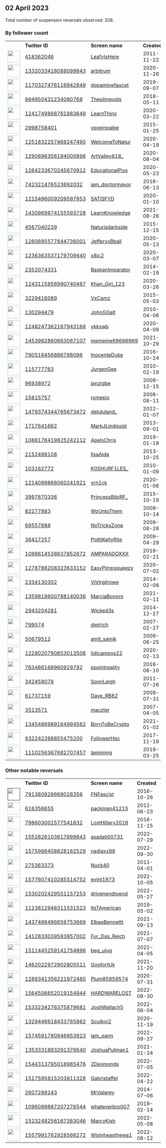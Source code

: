 
## 02 April 2023
Total number of suspension reversals observed: 208.

### By follower count
<table><tr><th></th><th align="left">Twitter ID</th><th align="left">Screen name</th>
<th align="left">Created</th><th align="left">Status</th><th align="left">Suspended</th><th align="left">Followers</th>
<tr><td><a href="https://pbs.twimg.com/profile_images/1646030014318788608/lKUzynYp_normal.jpg"><img src="https://pbs.twimg.com/profile_images/1646030014318788608/lKUzynYp_normal.jpg" width="40px" height="40px" align="center"/></a></td><td><a href="https://twitter.com/intent/user?user_id=418362046">418362046</a></td><td><a href="https://twitter.com/LeafyIsHere">LeafyIsHere</a></td><td>2011-11-22</td><td align="center"></td><td>2022-05-05</td><td>861620</td></tr>
<tr><td><a href="https://pbs.twimg.com/profile_images/1653532864309239810/ZjT_zBAS_normal.png"><img src="https://pbs.twimg.com/profile_images/1653532864309239810/ZjT_zBAS_normal.png" width="40px" height="40px" align="center"/></a></td><td><a href="https://twitter.com/intent/user?user_id=1332033418088099843">1332033418088099843</a></td><td><a href="https://twitter.com/arbitrum">arbitrum</a></td><td>2020-11-26</td><td align="center"></td><td>2023-03-27</td><td>782917</td></tr>
<tr><td><a href="https://pbs.twimg.com/profile_images/1662982909077364736/erMTCTre_normal.jpg"><img src="https://pbs.twimg.com/profile_images/1662982909077364736/erMTCTre_normal.jpg" width="40px" height="40px" align="center"/></a></td><td><a href="https://twitter.com/intent/user?user_id=1170327476116942849">1170327476116942849</a></td><td><a href="https://twitter.com/dopaminefaucet">dopaminefaucet</a></td><td>2019-09-07</td><td align="center"></td><td></td><td>393420</td></tr>
<tr><td><a href="https://pbs.twimg.com/profile_images/1652533622220668929/H9JFOQE2_normal.jpg"><img src="https://pbs.twimg.com/profile_images/1652533622220668929/H9JFOQE2_normal.jpg" width="40px" height="40px" align="center"/></a></td><td><a href="https://twitter.com/intent/user?user_id=994950431234080768">994950431234080768</a></td><td><a href="https://twitter.com/Theslimevids">Theslimevids</a></td><td>2018-05-11</td><td align="center"></td><td></td><td>268322</td></tr>
<tr><td><a href="https://pbs.twimg.com/profile_images/1251253887656321024/_Ty3WreC_normal.jpg"><img src="https://pbs.twimg.com/profile_images/1251253887656321024/_Ty3WreC_normal.jpg" width="40px" height="40px" align="center"/></a></td><td><a href="https://twitter.com/intent/user?user_id=1241749898761883649">1241749898761883649</a></td><td><a href="https://twitter.com/LearnThinx">LearnThinx</a></td><td>2020-03-22</td><td align="center"></td><td></td><td>247919</td></tr>
<tr><td><a href="https://pbs.twimg.com/profile_images/1535199966137835520/Fd_sRzai_normal.jpg"><img src="https://pbs.twimg.com/profile_images/1535199966137835520/Fd_sRzai_normal.jpg" width="40px" height="40px" align="center"/></a></td><td><a href="https://twitter.com/intent/user?user_id=2998758401">2998758401</a></td><td><a href="https://twitter.com/vpveinpalee">vpveinpalee</a></td><td>2015-01-25</td><td align="center"></td><td>2022-10-03</td><td>245793</td></tr>
<tr><td><a href="https://pbs.twimg.com/profile_images/1643088615151484929/bxwv4ek2_normal.jpg"><img src="https://pbs.twimg.com/profile_images/1643088615151484929/bxwv4ek2_normal.jpg" width="40px" height="40px" align="center"/></a></td><td><a href="https://twitter.com/intent/user?user_id=1251832257469247490">1251832257469247490</a></td><td><a href="https://twitter.com/WelcomeToNatur">WelcomeToNatur</a></td><td>2020-04-19</td><td align="center"></td><td></td><td>233975</td></tr>
<tr><td><a href="https://pbs.twimg.com/profile_images/1458651922471260160/bkPNjgPs_normal.jpg"><img src="https://pbs.twimg.com/profile_images/1458651922471260160/bkPNjgPs_normal.jpg" width="40px" height="40px" align="center"/></a></td><td><a href="https://twitter.com/intent/user?user_id=1290696356194000896">1290696356194000896</a></td><td><a href="https://twitter.com/ArtValley818_">ArtValley818_</a></td><td>2020-08-04</td><td align="center"></td><td>2022-10-12</td><td>205215</td></tr>
<tr><td><a href="https://pbs.twimg.com/profile_images/1288689290612883456/_3ZFYaDb_normal.jpg"><img src="https://pbs.twimg.com/profile_images/1288689290612883456/_3ZFYaDb_normal.jpg" width="40px" height="40px" align="center"/></a></td><td><a href="https://twitter.com/intent/user?user_id=1264233670245670912">1264233670245670912</a></td><td><a href="https://twitter.com/EducationalPixs">EducationalPixs</a></td><td>2020-05-23</td><td align="center"></td><td></td><td>163899</td></tr>
<tr><td><a href="https://pbs.twimg.com/profile_images/1650075672285511681/ax2RE0UK_normal.jpg"><img src="https://pbs.twimg.com/profile_images/1650075672285511681/ax2RE0UK_normal.jpg" width="40px" height="40px" align="center"/></a></td><td><a href="https://twitter.com/intent/user?user_id=742321476523692032">742321476523692032</a></td><td><a href="https://twitter.com/iam_doctormayor">iam_doctormayor</a></td><td>2016-06-13</td><td align="center"></td><td>2022-08-05</td><td>161306</td></tr>
<tr><td><a href="https://pbs.twimg.com/profile_images/1645120983248912386/yjA3s_1a_normal.jpg"><img src="https://pbs.twimg.com/profile_images/1645120983248912386/yjA3s_1a_normal.jpg" width="40px" height="40px" align="center"/></a></td><td><a href="https://twitter.com/intent/user?user_id=1215496009209597953">1215496009209597953</a></td><td><a href="https://twitter.com/SATlSFYD">SATlSFYD</a></td><td>2020-01-10</td><td align="center"></td><td></td><td>150367</td></tr>
<tr><td><a href="https://pbs.twimg.com/profile_images/1431527531530711041/-HkO9kQ4_normal.jpg"><img src="https://pbs.twimg.com/profile_images/1431527531530711041/-HkO9kQ4_normal.jpg" width="40px" height="40px" align="center"/></a></td><td><a href="https://twitter.com/intent/user?user_id=1430969874155593728">1430969874155593728</a></td><td><a href="https://twitter.com/LearnKnowIedge">LearnKnowIedge</a></td><td>2021-08-26</td><td align="center"></td><td></td><td>140207</td></tr>
<tr><td><a href="https://pbs.twimg.com/profile_images/1652375695522426882/OOuqhPOO_normal.jpg"><img src="https://pbs.twimg.com/profile_images/1652375695522426882/OOuqhPOO_normal.jpg" width="40px" height="40px" align="center"/></a></td><td><a href="https://twitter.com/intent/user?user_id=4567040239">4567040239</a></td><td><a href="https://twitter.com/Naturisdarkside">Naturisdarkside</a></td><td>2015-12-15</td><td align="center"></td><td></td><td>139141</td></tr>
<tr><td><a href="https://pbs.twimg.com/profile_images/1350283435445788673/WHdtoyn5_normal.jpg"><img src="https://pbs.twimg.com/profile_images/1350283435445788673/WHdtoyn5_normal.jpg" width="40px" height="40px" align="center"/></a></td><td><a href="https://twitter.com/intent/user?user_id=1260695577844736001">1260695577844736001</a></td><td><a href="https://twitter.com/JefferyxBball">JefferyxBball</a></td><td>2020-05-13</td><td align="center"></td><td></td><td>128344</td></tr>
<tr><td><a href="https://pbs.twimg.com/profile_images/1591658332380602368/mRjiYJhY_normal.jpg"><img src="https://pbs.twimg.com/profile_images/1591658332380602368/mRjiYJhY_normal.jpg" width="40px" height="40px" align="center"/></a></td><td><a href="https://twitter.com/intent/user?user_id=1236363537179709440">1236363537179709440</a></td><td><a href="https://twitter.com/x8ic2">x8ic2</a></td><td>2020-03-07</td><td align="center"></td><td>2022-11-17</td><td>58795</td></tr>
<tr><td><a href="https://pbs.twimg.com/profile_images/1660533067679662080/59FpGuv8_normal.jpg"><img src="https://pbs.twimg.com/profile_images/1660533067679662080/59FpGuv8_normal.jpg" width="40px" height="40px" align="center"/></a></td><td><a href="https://twitter.com/intent/user?user_id=2352074331">2352074331</a></td><td><a href="https://twitter.com/BaskanImparator">BaskanImparator</a></td><td>2014-02-19</td><td align="center"></td><td>2023-03-16</td><td>52680</td></tr>
<tr><td><a href="https://pbs.twimg.com/profile_images/1499978143754596352/GY5kZSEt_normal.jpg"><img src="https://pbs.twimg.com/profile_images/1499978143754596352/GY5kZSEt_normal.jpg" width="40px" height="40px" align="center"/></a></td><td><a href="https://twitter.com/intent/user?user_id=1243115856990740487">1243115856990740487</a></td><td><a href="https://twitter.com/Khan_Girl_123">Khan_Girl_123</a></td><td>2020-03-26</td><td align="center"></td><td>2022-06-12</td><td>45187</td></tr>
<tr><td><a href="https://pbs.twimg.com/profile_images/899653053187588096/rIkEFU9__normal.jpg"><img src="https://pbs.twimg.com/profile_images/899653053187588096/rIkEFU9__normal.jpg" width="40px" height="40px" align="center"/></a></td><td><a href="https://twitter.com/intent/user?user_id=3229416089">3229416089</a></td><td><a href="https://twitter.com/VxCamz">VxCamz</a></td><td>2015-05-03</td><td align="center"></td><td>2022-08-01</td><td>44231</td></tr>
<tr><td><a href="https://pbs.twimg.com/profile_images/1642619240204349440/08PN8Jki_normal.jpg"><img src="https://pbs.twimg.com/profile_images/1642619240204349440/08PN8Jki_normal.jpg" width="40px" height="40px" align="center"/></a></td><td><a href="https://twitter.com/intent/user?user_id=130294479">130294479</a></td><td><a href="https://twitter.com/JohnGGalt">JohnGGalt</a></td><td>2010-04-06</td><td align="center"></td><td></td><td>43091</td></tr>
<tr><td><a href="https://pbs.twimg.com/profile_images/1642766728227586049/zFejpdd1_normal.jpg"><img src="https://pbs.twimg.com/profile_images/1642766728227586049/zFejpdd1_normal.jpg" width="40px" height="40px" align="center"/></a></td><td><a href="https://twitter.com/intent/user?user_id=1248247362167943168">1248247362167943168</a></td><td><a href="https://twitter.com/ykkswb">ykkswb</a></td><td>2020-04-09</td><td align="center"></td><td>2023-02-11</td><td>42486</td></tr>
<tr><td><a href="https://pbs.twimg.com/profile_images/1596041341380997120/8dy91BAl_normal.jpg"><img src="https://pbs.twimg.com/profile_images/1596041341380997120/8dy91BAl_normal.jpg" width="40px" height="40px" align="center"/></a></td><td><a href="https://twitter.com/intent/user?user_id=1453982860663087107">1453982860663087107</a></td><td><a href="https://twitter.com/mememe69696969">mememe69696969</a></td><td>2021-10-29</td><td align="center"></td><td>2023-01-14</td><td>39939</td></tr>
<tr><td><a href="https://pbs.twimg.com/profile_images/1401908078761623552/Y69vazBm_normal.jpg"><img src="https://pbs.twimg.com/profile_images/1401908078761623552/Y69vazBm_normal.jpg" width="40px" height="40px" align="center"/></a></td><td><a href="https://twitter.com/intent/user?user_id=790516456886788096">790516456886788096</a></td><td><a href="https://twitter.com/InocenteDuke">InocenteDuke</a></td><td>2016-10-24</td><td align="center"></td><td>2022-10-14</td><td>35898</td></tr>
<tr><td><a href="https://pbs.twimg.com/profile_images/1557786907618250754/iTOAJvbq_normal.jpg"><img src="https://pbs.twimg.com/profile_images/1557786907618250754/iTOAJvbq_normal.jpg" width="40px" height="40px" align="center"/></a></td><td><a href="https://twitter.com/intent/user?user_id=115777763">115777763</a></td><td><a href="https://twitter.com/JurgenGee">JurgenGee</a></td><td>2010-02-19</td><td align="center"></td><td>2023-03-26</td><td>31000</td></tr>
<tr><td><a href="https://pbs.twimg.com/profile_images/1536195441871708160/6pgX-tlg_normal.jpg"><img src="https://pbs.twimg.com/profile_images/1536195441871708160/6pgX-tlg_normal.jpg" width="40px" height="40px" align="center"/></a></td><td><a href="https://twitter.com/intent/user?user_id=96938972">96938972</a></td><td><a href="https://twitter.com/janzigbe">janzigbe</a></td><td>2009-12-15</td><td align="center"></td><td>2022-07-23</td><td>17636</td></tr>
<tr><td><a href="https://pbs.twimg.com/profile_images/1648017721936715814/-7i-Qrq3_normal.jpg"><img src="https://pbs.twimg.com/profile_images/1648017721936715814/-7i-Qrq3_normal.jpg" width="40px" height="40px" align="center"/></a></td><td><a href="https://twitter.com/intent/user?user_id=15815757">15815757</a></td><td><a href="https://twitter.com/romepix">romepix</a></td><td>2008-08-11</td><td align="center"></td><td></td><td>16540</td></tr>
<tr><td><a href="https://pbs.twimg.com/profile_images/1660790527246123010/fkekmEGf_normal.jpg"><img src="https://pbs.twimg.com/profile_images/1660790527246123010/fkekmEGf_normal.jpg" width="40px" height="40px" align="center"/></a></td><td><a href="https://twitter.com/intent/user?user_id=1479374344765673472">1479374344765673472</a></td><td><a href="https://twitter.com/delululand_">delululand_</a></td><td>2022-01-07</td><td align="center"></td><td>2022-11-23</td><td>14840</td></tr>
<tr><td><a href="https://pbs.twimg.com/profile_images/1650256091723317251/ugG7Y1Y7_normal.jpg"><img src="https://pbs.twimg.com/profile_images/1650256091723317251/ugG7Y1Y7_normal.jpg" width="40px" height="40px" align="center"/></a></td><td><a href="https://twitter.com/intent/user?user_id=1717641662">1717641662</a></td><td><a href="https://twitter.com/MarkJLindquist">MarkJLindquist</a></td><td>2013-09-01</td><td align="center"></td><td>2023-03-17</td><td>14239</td></tr>
<tr><td><a href="https://pbs.twimg.com/profile_images/1269685694512979968/YMxTuZXB_normal.jpg"><img src="https://pbs.twimg.com/profile_images/1269685694512979968/YMxTuZXB_normal.jpg" width="40px" height="40px" align="center"/></a></td><td><a href="https://twitter.com/intent/user?user_id=1086176419825242112">1086176419825242112</a></td><td><a href="https://twitter.com/ApelsChris">ApelsChris</a></td><td>2019-01-18</td><td align="center"></td><td></td><td>11795</td></tr>
<tr><td><a href="https://pbs.twimg.com/profile_images/1393289002644541444/BKMu689t_normal.jpg"><img src="https://pbs.twimg.com/profile_images/1393289002644541444/BKMu689t_normal.jpg" width="40px" height="40px" align="center"/></a></td><td><a href="https://twitter.com/intent/user?user_id=2152498108">2152498108</a></td><td><a href="https://twitter.com/IlsaAida">IlsaAida</a></td><td>2013-10-25</td><td align="center"></td><td>2023-03-22</td><td>10999</td></tr>
<tr><td><a href="https://pbs.twimg.com/profile_images/1647828453721522177/YD23PlsV_normal.jpg"><img src="https://pbs.twimg.com/profile_images/1647828453721522177/YD23PlsV_normal.jpg" width="40px" height="40px" align="center"/></a></td><td><a href="https://twitter.com/intent/user?user_id=103162772">103162772</a></td><td><a href="https://twitter.com/K0SHURF1LES_">K0SHURF1LES_</a></td><td>2010-01-09</td><td align="center"></td><td></td><td>10609</td></tr>
<tr><td><a href="https://pbs.twimg.com/profile_images/1614386530445053953/Z4IbU5CK_normal.jpg"><img src="https://pbs.twimg.com/profile_images/1614386530445053953/Z4IbU5CK_normal.jpg" width="40px" height="40px" align="center"/></a></td><td><a href="https://twitter.com/intent/user?user_id=1214099868060241921">1214099868060241921</a></td><td><a href="https://twitter.com/yrn1ck">yrn1ck</a></td><td>2020-01-06</td><td align="center"></td><td>2023-03-17</td><td>10378</td></tr>
<tr><td><a href="https://pbs.twimg.com/profile_images/1308598404881289220/Z_GNJE93_normal.jpg"><img src="https://pbs.twimg.com/profile_images/1308598404881289220/Z_GNJE93_normal.jpg" width="40px" height="40px" align="center"/></a></td><td><a href="https://twitter.com/intent/user?user_id=3997870336">3997870336</a></td><td><a href="https://twitter.com/PrincessBibiRF_">PrincessBibiRF_</a></td><td>2015-10-19</td><td align="center"></td><td>2022-08-23</td><td>10295</td></tr>
<tr><td><a href="https://pbs.twimg.com/profile_images/1663405926550843393/LV4MFUaD_normal.jpg"><img src="https://pbs.twimg.com/profile_images/1663405926550843393/LV4MFUaD_normal.jpg" width="40px" height="40px" align="center"/></a></td><td><a href="https://twitter.com/intent/user?user_id=82277883">82277883</a></td><td><a href="https://twitter.com/WoUntoThem">WoUntoThem</a></td><td>2009-10-14</td><td align="center"></td><td></td><td>9915</td></tr>
<tr><td><a href="https://pbs.twimg.com/profile_images/1435670613641859080/pt3rk75M_normal.png"><img src="https://pbs.twimg.com/profile_images/1435670613641859080/pt3rk75M_normal.png" width="40px" height="40px" align="center"/></a></td><td><a href="https://twitter.com/intent/user?user_id=69557688">69557688</a></td><td><a href="https://twitter.com/NoTricksZone">NoTricksZone</a></td><td>2009-08-28</td><td align="center"></td><td>2022-04-29</td><td>9669</td></tr>
<tr><td><a href="https://pbs.twimg.com/profile_images/1319746546683006976/9sVDeotg_normal.jpg"><img src="https://pbs.twimg.com/profile_images/1319746546683006976/9sVDeotg_normal.jpg" width="40px" height="40px" align="center"/></a></td><td><a href="https://twitter.com/intent/user?user_id=36417257">36417257</a></td><td><a href="https://twitter.com/PolitiKellyRite">PolitiKellyRite</a></td><td>2009-04-29</td><td align="center"></td><td></td><td>9017</td></tr>
<tr><td><a href="https://pbs.twimg.com/profile_images/1647207372971024385/kvnoafT3_normal.jpg"><img src="https://pbs.twimg.com/profile_images/1647207372971024385/kvnoafT3_normal.jpg" width="40px" height="40px" align="center"/></a></td><td><a href="https://twitter.com/intent/user?user_id=1098614538637852672">1098614538637852672</a></td><td><a href="https://twitter.com/AMPARADOXXX">AMPARADOXXX</a></td><td>2019-02-21</td><td align="center">🚫</td><td></td><td>8880</td></tr>
<tr><td><a href="https://pbs.twimg.com/profile_images/1635345209666969617/CNtSKUTO_normal.jpg"><img src="https://pbs.twimg.com/profile_images/1635345209666969617/CNtSKUTO_normal.jpg" width="40px" height="40px" align="center"/></a></td><td><a href="https://twitter.com/intent/user?user_id=1278788208323633152">1278788208323633152</a></td><td><a href="https://twitter.com/EasyPimpsqueezy">EasyPimpsqueezy</a></td><td>2020-07-02</td><td align="center"></td><td></td><td>8129</td></tr>
<tr><td><a href="https://pbs.twimg.com/profile_images/1347013547323232259/OY9f3u9L_normal.jpg"><img src="https://pbs.twimg.com/profile_images/1347013547323232259/OY9f3u9L_normal.jpg" width="40px" height="40px" align="center"/></a></td><td><a href="https://twitter.com/intent/user?user_id=2334130302">2334130302</a></td><td><a href="https://twitter.com/ViVirgilrowe">ViVirgilrowe</a></td><td>2014-02-08</td><td align="center"></td><td></td><td>7378</td></tr>
<tr><td><a href="https://pbs.twimg.com/profile_images/1638005561500352512/ATNbA-Tn_normal.jpg"><img src="https://pbs.twimg.com/profile_images/1638005561500352512/ATNbA-Tn_normal.jpg" width="40px" height="40px" align="center"/></a></td><td><a href="https://twitter.com/intent/user?user_id=1359819600788140036">1359819600788140036</a></td><td><a href="https://twitter.com/MarciaBonoro">MarciaBonoro</a></td><td>2021-02-11</td><td align="center"></td><td>2022-10-31</td><td>7322</td></tr>
<tr><td><a href="https://pbs.twimg.com/profile_images/1092225229739438082/ad9KAHlN_normal.jpg"><img src="https://pbs.twimg.com/profile_images/1092225229739438082/ad9KAHlN_normal.jpg" width="40px" height="40px" align="center"/></a></td><td><a href="https://twitter.com/intent/user?user_id=2943204281">2943204281</a></td><td><a href="https://twitter.com/Wicked3s">Wicked3s</a></td><td>2014-12-27</td><td align="center"></td><td></td><td>6132</td></tr>
<tr><td><a href="https://pbs.twimg.com/profile_images/1262494980410613760/c2Lu2RFH_normal.jpg"><img src="https://pbs.twimg.com/profile_images/1262494980410613760/c2Lu2RFH_normal.jpg" width="40px" height="40px" align="center"/></a></td><td><a href="https://twitter.com/intent/user?user_id=799574">799574</a></td><td><a href="https://twitter.com/dietrich">dietrich</a></td><td>2007-02-27</td><td align="center"></td><td>2023-03-16</td><td>6105</td></tr>
<tr><td><a href="https://pbs.twimg.com/profile_images/1507631556453560321/2wHCbz1I_normal.jpg"><img src="https://pbs.twimg.com/profile_images/1507631556453560321/2wHCbz1I_normal.jpg" width="40px" height="40px" align="center"/></a></td><td><a href="https://twitter.com/intent/user?user_id=50679512">50679512</a></td><td><a href="https://twitter.com/amit_sainik">amit_sainik</a></td><td>2009-06-25</td><td align="center"></td><td>2022-04-17</td><td>5735</td></tr>
<tr><td><a href="https://pbs.twimg.com/profile_images/1543494290420154370/HfjITazc_normal.jpg"><img src="https://pbs.twimg.com/profile_images/1543494290420154370/HfjITazc_normal.jpg" width="40px" height="40px" align="center"/></a></td><td><a href="https://twitter.com/intent/user?user_id=1228020790853013506">1228020790853013506</a></td><td><a href="https://twitter.com/lidicampos22">lidicampos22</a></td><td>2020-02-13</td><td align="center"></td><td>2022-08-22</td><td>5606</td></tr>
<tr><td><a href="https://pbs.twimg.com/profile_images/782823944629911552/3h9ygMJ8_normal.jpg"><img src="https://pbs.twimg.com/profile_images/782823944629911552/3h9ygMJ8_normal.jpg" width="40px" height="40px" align="center"/></a></td><td><a href="https://twitter.com/intent/user?user_id=763486168960929792">763486168960929792</a></td><td><a href="https://twitter.com/ppointreality">ppointreality</a></td><td>2016-08-10</td><td align="center"></td><td>2022-08-03</td><td>5210</td></tr>
<tr><td><a href="https://pbs.twimg.com/profile_images/1028062498229039105/hBPCsM1s_normal.jpg"><img src="https://pbs.twimg.com/profile_images/1028062498229039105/hBPCsM1s_normal.jpg" width="40px" height="40px" align="center"/></a></td><td><a href="https://twitter.com/intent/user?user_id=342458078">342458078</a></td><td><a href="https://twitter.com/SoonLeigh">SoonLeigh</a></td><td>2011-07-26</td><td align="center"></td><td></td><td>5017</td></tr>
<tr><td><a href="https://pbs.twimg.com/profile_images/1642118863054598146/i0mNxZnF_normal.jpg"><img src="https://pbs.twimg.com/profile_images/1642118863054598146/i0mNxZnF_normal.jpg" width="40px" height="40px" align="center"/></a></td><td><a href="https://twitter.com/intent/user?user_id=61737159">61737159</a></td><td><a href="https://twitter.com/Dave_RB82">Dave_RB82</a></td><td>2009-07-31</td><td align="center"></td><td>2023-03-24</td><td>4829</td></tr>
<tr><td><a href="https://pbs.twimg.com/profile_images/1593334318587383808/lLRQSeaq_normal.jpg"><img src="https://pbs.twimg.com/profile_images/1593334318587383808/lLRQSeaq_normal.jpg" width="40px" height="40px" align="center"/></a></td><td><a href="https://twitter.com/intent/user?user_id=3513571">3513571</a></td><td><a href="https://twitter.com/maczter">maczter</a></td><td>2007-04-05</td><td align="center">🚫</td><td>2023-02-15</td><td>4439</td></tr>
<tr><td><a href="https://pbs.twimg.com/profile_images/1612572741462380548/ZEOtRnQR_normal.jpg"><img src="https://pbs.twimg.com/profile_images/1612572741462380548/ZEOtRnQR_normal.jpg" width="40px" height="40px" align="center"/></a></td><td><a href="https://twitter.com/intent/user?user_id=1345486989164994562">1345486989164994562</a></td><td><a href="https://twitter.com/BornToBeCrypto">BornToBeCrypto</a></td><td>2021-01-02</td><td align="center"></td><td>2023-03-28</td><td>3742</td></tr>
<tr><td><a href="https://pbs.twimg.com/profile_images/1206698286444355589/my4nv2Kd_normal.jpg"><img src="https://pbs.twimg.com/profile_images/1206698286444355589/my4nv2Kd_normal.jpg" width="40px" height="40px" align="center"/></a></td><td><a href="https://twitter.com/intent/user?user_id=932242398855475200">932242398855475200</a></td><td><a href="https://twitter.com/FollowerHpc">FollowerHpc</a></td><td>2017-11-19</td><td align="center"></td><td>2022-03-13</td><td>3557</td></tr>
<tr><td><a href="https://pbs.twimg.com/profile_images/1436816731981352971/0XrEg2sz_normal.jpg"><img src="https://pbs.twimg.com/profile_images/1436816731981352971/0XrEg2sz_normal.jpg" width="40px" height="40px" align="center"/></a></td><td><a href="https://twitter.com/intent/user?user_id=1110256367682707457">1110256367682707457</a></td><td><a href="https://twitter.com/lammimg">lammimg</a></td><td>2019-03-25</td><td align="center"></td><td>2022-03-03</td><td>3495</td></tr>
</table>

### Other notable reversals
<table><tr><th></th><th align="left">Twitter ID</th><th align="left">Screen name</th>
<th align="left">Created</th><th align="left">Status</th><th align="left">Suspended</th><th align="left">Followers</th>
<tr><td><a href=""><img src="" width="40px" height="40px" align="center"/></a></td><td><a href="https://twitter.com/intent/user?user_id=791380928669028356">791380928669028356</a></td><td><a href="https://twitter.com/FNFascist">FNFascist</a></td><td>2016-10-26</td><td align="center">🚫</td><td>2023-03-20</td><td>3235</td></tr>
<tr><td><a href="https://pbs.twimg.com/profile_images/1654115659180126209/EZOztQkw_normal.jpg"><img src="https://pbs.twimg.com/profile_images/1654115659180126209/EZOztQkw_normal.jpg" width="40px" height="40px" align="center"/></a></td><td><a href="https://twitter.com/intent/user?user_id=616356655">616356655</a></td><td><a href="https://twitter.com/packman41215">packman41215</a></td><td>2012-06-23</td><td align="center"></td><td>2022-12-22</td><td>1035</td></tr>
<tr><td><a href="https://pbs.twimg.com/profile_images/1643327182473764865/Gu64g_8k_normal.jpg"><img src="https://pbs.twimg.com/profile_images/1643327182473764865/Gu64g_8k_normal.jpg" width="40px" height="40px" align="center"/></a></td><td><a href="https://twitter.com/intent/user?user_id=798603001577541632">798603001577541632</a></td><td><a href="https://twitter.com/LostHillary2016">LostHillary2016</a></td><td>2016-11-15</td><td align="center"></td><td>2023-03-25</td><td>315</td></tr>
<tr><td><a href="https://pbs.twimg.com/profile_images/1553574136873713664/P5iUXW6m_normal.jpg"><img src="https://pbs.twimg.com/profile_images/1553574136873713664/P5iUXW6m_normal.jpg" width="40px" height="40px" align="center"/></a></td><td><a href="https://twitter.com/intent/user?user_id=1552826103617699843">1552826103617699843</a></td><td><a href="https://twitter.com/asadali00731">asadali00731</a></td><td>2022-07-29</td><td align="center"></td><td>2023-03-14</td><td>492</td></tr>
<tr><td><a href="https://pbs.twimg.com/profile_images/1576357667626532864/d-co4NC5_normal.jpg"><img src="https://pbs.twimg.com/profile_images/1576357667626532864/d-co4NC5_normal.jpg" width="40px" height="40px" align="center"/></a></td><td><a href="https://twitter.com/intent/user?user_id=1575988408828182529">1575988408828182529</a></td><td><a href="https://twitter.com/nadjaxx88">nadjaxx88</a></td><td>2022-09-30</td><td align="center"></td><td>2022-12-31</td><td>152</td></tr>
<tr><td><a href="https://pbs.twimg.com/profile_images/745077705113108481/k-cXvrx1_normal.jpg"><img src="https://pbs.twimg.com/profile_images/745077705113108481/k-cXvrx1_normal.jpg" width="40px" height="40px" align="center"/></a></td><td><a href="https://twitter.com/intent/user?user_id=275363373">275363373</a></td><td><a href="https://twitter.com/Nuck40">Nuck40</a></td><td>2011-04-01</td><td align="center"></td><td>2022-12-03</td><td>418</td></tr>
<tr><td><a href="https://pbs.twimg.com/profile_images/1577607599821840384/nFbQBvFF_normal.jpg"><img src="https://pbs.twimg.com/profile_images/1577607599821840384/nFbQBvFF_normal.jpg" width="40px" height="40px" align="center"/></a></td><td><a href="https://twitter.com/intent/user?user_id=1577607410285514752">1577607410285514752</a></td><td><a href="https://twitter.com/evint1973">evint1973</a></td><td>2022-10-05</td><td align="center">👋</td><td>2023-03-12</td><td>10</td></tr>
<tr><td><a href="https://pbs.twimg.com/profile_images/1530204653438345219/vp7sv5vF_normal.jpg"><img src="https://pbs.twimg.com/profile_images/1530204653438345219/vp7sv5vF_normal.jpg" width="40px" height="40px" align="center"/></a></td><td><a href="https://twitter.com/intent/user?user_id=1530202429551157253">1530202429551157253</a></td><td><a href="https://twitter.com/drivenendtoend">drivenendtoend</a></td><td>2022-05-27</td><td align="center"></td><td>2022-12-07</td><td>7</td></tr>
<tr><td><a href="https://pbs.twimg.com/profile_images/1580747369183956997/w8HT0nsS_normal.jpg"><img src="https://pbs.twimg.com/profile_images/1580747369183956997/w8HT0nsS_normal.jpg" width="40px" height="40px" align="center"/></a></td><td><a href="https://twitter.com/intent/user?user_id=1123812948311531523">1123812948311531523</a></td><td><a href="https://twitter.com/ItsTAmerican">ItsTAmerican</a></td><td>2019-05-02</td><td align="center"></td><td>2022-12-12</td><td>1021</td></tr>
<tr><td><a href="https://pbs.twimg.com/profile_images/1656234437078548483/-r4YzyL-_normal.jpg"><img src="https://pbs.twimg.com/profile_images/1656234437078548483/-r4YzyL-_normal.jpg" width="40px" height="40px" align="center"/></a></td><td><a href="https://twitter.com/intent/user?user_id=1437498486656753669">1437498486656753669</a></td><td><a href="https://twitter.com/ElbeeBennettt">ElbeeBennettt</a></td><td>2021-09-13</td><td align="center"></td><td>2022-12-14</td><td>126</td></tr>
<tr><td><a href="https://pbs.twimg.com/profile_images/1645788348546682880/ZQE2nv8h_normal.jpg"><img src="https://pbs.twimg.com/profile_images/1645788348546682880/ZQE2nv8h_normal.jpg" width="40px" height="40px" align="center"/></a></td><td><a href="https://twitter.com/intent/user?user_id=1412833039583957002">1412833039583957002</a></td><td><a href="https://twitter.com/Fur_Das_Reich">Fur_Das_Reich</a></td><td>2021-07-07</td><td align="center">🚫</td><td>2023-03-22</td><td>111</td></tr>
<tr><td><a href="https://pbs.twimg.com/profile_images/1576007596187582464/4ceL6D6C_normal.jpg"><img src="https://pbs.twimg.com/profile_images/1576007596187582464/4ceL6D6C_normal.jpg" width="40px" height="40px" align="center"/></a></td><td><a href="https://twitter.com/intent/user?user_id=1511445259141754896">1511445259141754896</a></td><td><a href="https://twitter.com/beg_ulug">beg_ulug</a></td><td>2022-04-05</td><td align="center"></td><td>2023-02-21</td><td>538</td></tr>
<tr><td><a href="https://pbs.twimg.com/profile_images/1632054918491123713/uEmDLMaA_normal.jpg"><img src="https://pbs.twimg.com/profile_images/1632054918491123713/uEmDLMaA_normal.jpg" width="40px" height="40px" align="center"/></a></td><td><a href="https://twitter.com/intent/user?user_id=1462022972902805511">1462022972902805511</a></td><td><a href="https://twitter.com/GoofortUk">GoofortUk</a></td><td>2021-11-20</td><td align="center"></td><td>2023-03-12</td><td>662</td></tr>
<tr><td><a href="https://pbs.twimg.com/profile_images/1536739721799344128/HHwoSPic_normal.jpg"><img src="https://pbs.twimg.com/profile_images/1536739721799344128/HHwoSPic_normal.jpg" width="40px" height="40px" align="center"/></a></td><td><a href="https://twitter.com/intent/user?user_id=1289341356221972480">1289341356221972480</a></td><td><a href="https://twitter.com/Plum85859574">Plum85859574</a></td><td>2020-07-31</td><td align="center"></td><td>2022-08-11</td><td>2357</td></tr>
<tr><td><a href="https://pbs.twimg.com/profile_images/1629088196234444800/uXFxfmvl_normal.jpg"><img src="https://pbs.twimg.com/profile_images/1629088196234444800/uXFxfmvl_normal.jpg" width="40px" height="40px" align="center"/></a></td><td><a href="https://twitter.com/intent/user?user_id=1564506652019154944">1564506652019154944</a></td><td><a href="https://twitter.com/HARDWARELOST">HARDWARELOST</a></td><td>2022-08-30</td><td align="center"></td><td>2023-03-27</td><td>51</td></tr>
<tr><td><a href="https://pbs.twimg.com/profile_images/1533234431011569665/IjAgyQf8_normal.jpg"><img src="https://pbs.twimg.com/profile_images/1533234431011569665/IjAgyQf8_normal.jpg" width="40px" height="40px" align="center"/></a></td><td><a href="https://twitter.com/intent/user?user_id=1533234276375879681">1533234276375879681</a></td><td><a href="https://twitter.com/JoshWallach5">JoshWallach5</a></td><td>2022-06-04</td><td align="center"></td><td>2022-12-05</td><td>529</td></tr>
<tr><td><a href="https://pbs.twimg.com/profile_images/1597650850939387906/Neg4bTV7_normal.jpg"><img src="https://pbs.twimg.com/profile_images/1597650850939387906/Neg4bTV7_normal.jpg" width="40px" height="40px" align="center"/></a></td><td><a href="https://twitter.com/intent/user?user_id=1329446618433785862">1329446618433785862</a></td><td><a href="https://twitter.com/Sculboi2">Sculboi2</a></td><td>2020-11-19</td><td align="center"></td><td>2023-03-16</td><td>76</td></tr>
<tr><td><a href="https://pbs.twimg.com/profile_images/1652192474968801280/cclBr7bZ_normal.jpg"><img src="https://pbs.twimg.com/profile_images/1652192474968801280/cclBr7bZ_normal.jpg" width="40px" height="40px" align="center"/></a></td><td><a href="https://twitter.com/intent/user?user_id=1574591780946853923">1574591780946853923</a></td><td><a href="https://twitter.com/iam_pann">iam_pann</a></td><td>2022-09-27</td><td align="center"></td><td>2023-03-13</td><td>2509</td></tr>
<tr><td><a href="https://pbs.twimg.com/profile_images/1548937967401672712/v9oVCjgt_normal.jpg"><img src="https://pbs.twimg.com/profile_images/1548937967401672712/v9oVCjgt_normal.jpg" width="40px" height="40px" align="center"/></a></td><td><a href="https://twitter.com/intent/user?user_id=1353331893291376640">1353331893291376640</a></td><td><a href="https://twitter.com/JoshuaPutman1">JoshuaPutman1</a></td><td>2021-01-24</td><td align="center">🔒</td><td>2023-02-20</td><td>341</td></tr>
<tr><td><a href="https://pbs.twimg.com/profile_images/1552373845650186240/X9mVY0gj_normal.jpg"><img src="https://pbs.twimg.com/profile_images/1552373845650186240/X9mVY0gj_normal.jpg" width="40px" height="40px" align="center"/></a></td><td><a href="https://twitter.com/intent/user?user_id=1544313795018985476">1544313795018985476</a></td><td><a href="https://twitter.com/2Desmonds">2Desmonds</a></td><td>2022-07-05</td><td align="center"></td><td>2022-09-06</td><td>40</td></tr>
<tr><td><a href="https://pbs.twimg.com/profile_images/1660685108330786816/V11427BP_normal.jpg"><img src="https://pbs.twimg.com/profile_images/1660685108330786816/V11427BP_normal.jpg" width="40px" height="40px" align="center"/></a></td><td><a href="https://twitter.com/intent/user?user_id=1517595815203811328">1517595815203811328</a></td><td><a href="https://twitter.com/Gabristaffel">Gabristaffel</a></td><td>2022-04-22</td><td align="center"></td><td>2023-03-23</td><td>882</td></tr>
<tr><td><a href="https://pbs.twimg.com/profile_images/1112306736822710272/QDlN5srN_normal.png"><img src="https://pbs.twimg.com/profile_images/1112306736822710272/QDlN5srN_normal.png" width="40px" height="40px" align="center"/></a></td><td><a href="https://twitter.com/intent/user?user_id=2607289243">2607289243</a></td><td><a href="https://twitter.com/MrValerey">MrValerey</a></td><td>2014-07-06</td><td align="center"></td><td>2023-03-18</td><td>152</td></tr>
<tr><td><a href="https://pbs.twimg.com/profile_images/1576277150843703298/iJ8qepgL_normal.jpg"><img src="https://pbs.twimg.com/profile_images/1576277150843703298/iJ8qepgL_normal.jpg" width="40px" height="40px" align="center"/></a></td><td><a href="https://twitter.com/intent/user?user_id=1096099887207276544">1096099887207276544</a></td><td><a href="https://twitter.com/whateverbro007">whateverbro007</a></td><td>2019-02-14</td><td align="center"></td><td>2022-12-07</td><td>147</td></tr>
<tr><td><a href="https://pbs.twimg.com/profile_images/1628793419593052165/o-e3L6rE_normal.png"><img src="https://pbs.twimg.com/profile_images/1628793419593052165/o-e3L6rE_normal.png" width="40px" height="40px" align="center"/></a></td><td><a href="https://twitter.com/intent/user?user_id=1523248256167383046">1523248256167383046</a></td><td><a href="https://twitter.com/MarcyKish">MarcyKish</a></td><td>2022-05-08</td><td align="center"></td><td>2023-03-01</td><td>7</td></tr>
<tr><td><a href="https://pbs.twimg.com/profile_images/1608833968689790977/n-Gs1F_y_normal.jpg"><img src="https://pbs.twimg.com/profile_images/1608833968689790977/n-Gs1F_y_normal.jpg" width="40px" height="40px" align="center"/></a></td><td><a href="https://twitter.com/intent/user?user_id=1557991762928566272">1557991762928566272</a></td><td><a href="https://twitter.com/Wishitwasthewa1">Wishitwasthewa1</a></td><td>2022-08-12</td><td align="center"></td><td>2023-03-30</td><td>1935</td></tr>
</table>
